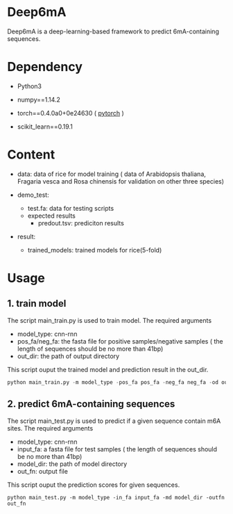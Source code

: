 # Deep6mA

Deep6mA is a deep-learning-based framework to predict 6mA-containing sequences. 

# Dependency

- Python3

- numpy==1.14.2

- torch==0.4.0a0+0e24630  (  [pytorch](https://pytorch.org/)  )

- scikit_learn==0.19.1

  

# Content

- data: data of rice for model training ( data of Arabidopsis thaliana, Fragaria vesca and Rosa chinensis for validation on other three species)
- demo_test: 
  - test.fa: data for testing scripts
  - expected results
    - predout.tsv: prediciton results
    
  
- result: 
  - trained_models: trained models for rice(5-fold)
  
    

# Usage

## 1. train model

The script main_train.py is used to train model. The required arguments

- model_type:  cnn-rnn
- pos_fa/neg_fa: the fasta file for positive samples/negative samples ( the length of sequences should be no more than 41bp)
- out_dir: the path of output directory

This script ouput the trained model and prediction result in the out_dir. 

```python
python main_train.py -m model_type -pos_fa pos_fa -neg_fa neg_fa -od out_dir
```

## 2. predict 6mA-containing sequences

The script main_test.py is used to predict if a given sequence contain m6A sites. The required arguments

- model_type:  cnn-rnn
- input_fa: a fasta file for test samples ( the length of sequences should be no more than 41bp)
- model_dir: the path of model directory
- out_fn: output file 

This script ouput the prediction scores for given sequences. 

```
python main_test.py -m model_type -in_fa input_fa -md model_dir -outfn out_fn
```



